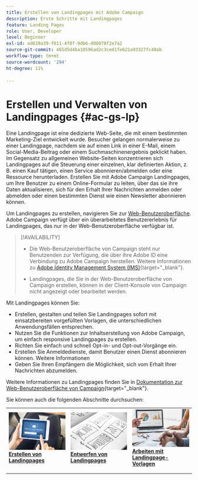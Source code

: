 ```yaml
---
title: Erstellen von Landingpages mit Adobe Campaign
description: Erste Schritte mit Landingpages
feature: Landing Pages
role: User, Developer
level: Beginner
exl-id: ad639a39-f011-4f0f-9db6-d06078f2e7a2
source-git-commit: 465d5d4ba10596ad2c3ced1fe621a93327fc48ab
workflow-type: tm+mt
source-wordcount: '294'
ht-degree: 11%

---
```


# Erstellen und Verwalten von Landingpages {#ac-gs-lp}

Eine Landingpage ist eine dedizierte Web-Seite, die mit einem bestimmten Marketing-Ziel entwickelt wurde. Besucher gelangen normalerweise zu einer Landingpage, nachdem sie auf einen Link in einer E-Mail, einem Social-Media-Beitrag oder einem Suchmaschinenergebnis geklickt haben. Im Gegensatz zu allgemeinen Website-Seiten konzentrieren sich Landingpages auf die Steuerung einer einzelnen, klar definierten Aktion, z. B. einen Kauf tätigen, einen Service abonnieren/abmelden oder eine Ressource herunterladen. Erstellen Sie mit Adobe Campaign Landingpages, um Ihre Benutzer zu einem Online-Formular zu leiten, über das sie ihre Daten aktualisieren, sich für den Erhalt Ihrer Nachrichten anmelden oder abmelden oder einen bestimmten Dienst wie einen Newsletter abonnieren können.

Um Landingpages zu erstellen, navigieren Sie zur [Web-Benutzeroberfläche](../start/campaign-ui.md#campaign-web-user-interface-ac-web-ui). Adobe Campaign verfügt über ein überarbeitetes Benutzererlebnis für Landingpages, das nur in der Web-Benutzeroberfläche verfügbar ist.

>[!AVAILABILITY]
>
>* Die Web-Benutzeroberfläche von Campaign steht nur Benutzenden zur Verfügung, die über ihre Adobe ID eine Verbindung zu Adobe Campaign herstellen. Weitere Informationen zu [Adobe Identity Management System (IMS)](https://helpx.adobe.com/de/enterprise/using/identity.html){target="_blank"}.
>
>* Landingpages, die Sie in der Web-Benutzeroberfläche von Campaign erstellen, können in der Client-Konsole von Campaign nicht angezeigt oder bearbeitet werden.
>

Mit Landingpages können Sie:

* Erstellen, gestalten und teilen Sie Landingpages sofort mit einsatzbereiten vorgefüllten Vorlagen, die unterschiedlichen Anwendungsfällen entsprechen.
* Nutzen Sie die Funktionen zur Inhaltserstellung von Adobe Campaign, um einfach responsive Landingpages zu erstellen.
* Richten Sie einfach und schnell Opt-in- und Opt-out-Vorgänge ein.
* Erstellen Sie Anmeldedienste, damit Benutzer einen Dienst abonnieren können. Weitere Informationen
* Geben Sie Ihren Empfängern die Möglichkeit, sich vom Erhalt Ihrer Nachrichten abzumelden.


Weitere Informationen zu Landingpages finden Sie in [ Dokumentation zur Web-Benutzeroberfläche von Campaign](https://experienceleague.adobe.com/en/docs/campaign-web/v8/landing-pages/get-started-lp){target="_blank"}.

Sie können auch die folgenden Abschnitte durchsuchen:

<table style="table-layout:fixed"><tr style="border: 0;">
<td>
<a href="https://experienceleague.adobe.com/de/docs/campaign-web/v8/landing-pages/create-lp">
<img alt="Lead" src="assets/do-not-localize/lp-subscription.jpeg">
</a>
<div><a href="https://experienceleague.adobe.com/de/docs/campaign-web/v8/landing-pages/create-lp"><strong>Erstellen von Landingpages</strong>
</div>
<p>
</td>
<td>
<a href="https://experienceleague.adobe.com/de/docs/campaign-web/v8/landing-pages/lp-content">
<img alt="Validierung" src="assets/do-not-localize//lp-design.jpg">
</a>
<div>
<a href="https://experienceleague.adobe.com/de/docs/campaign-web/v8/landing-pages/lp-content"><strong>Entwerfen von Landingpages</strong></a>
</div>
<p>
</td>
<td>
<a href="https://experienceleague.adobe.com/de/docs/campaign-web/v8/landing-pages/lp-templates">
<img alt="Validierung" src="assets/do-not-localize/lp-reporting.jpg">
</a>
<div>
<a href="https://experienceleague.adobe.com/de/docs/campaign-web/v8/landing-pages/lp-templates"><strong>Arbeiten mit Landingpage-Vorlagen</strong></a>
</div>
<p>
</td>
</tr></table>
